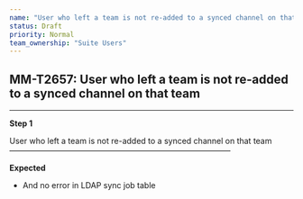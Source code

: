 ```yaml
---
name: "User who left a team is not re-added to a synced channel on that team"
status: Draft
priority: Normal
team_ownership: "Suite Users"
---
```


## MM-T2657: User who left a team is not re-added to a synced channel on that team

---

**Step 1**

User who left a team is not re-added to a synced channel on that team\
————————————————————————————

**Expected**

- And no error in LDAP sync job table
